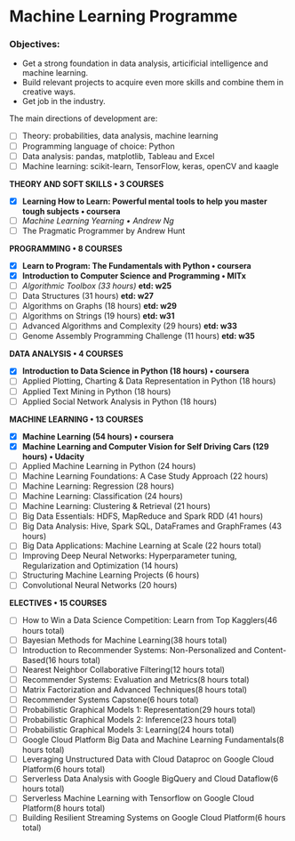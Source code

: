 # Machine Learning Programme

### Objectives:
* Get a strong foundation in data analysis, articificial intelligence and machine learning.  
* Build relevant projects to acquire even more skills and combine them in creative ways.  
* Get job in the industry.  

The main directions of development are:  
- [ ] Theory: probabilities, data analysis, machine learning
- [ ] Programming language of choice: Python
- [ ] Data analysis: pandas, matplotlib, Tableau and Excel  
- [ ] Machine learning: scikit-learn, TensorFlow, keras, openCV and kaagle  

**THEORY AND SOFT SKILLS • 3 COURSES**
- [x]  **Learning How to Learn: Powerful mental tools to help you master tough subjects • coursera**  
- [ ]  *Machine Learning Yearning • Andrew Ng*  
- [ ]  The Pragmatic Programmer by Andrew Hunt

**PROGRAMMING • 8 COURSES**
- [x]  **Learn to Program: The Fundamentals with Python • coursera**  
- [x]  **Introduction to Computer Science and Programming • MITx**  
- [ ]  *Algorithmic Toolbox (33 hours)* **etd: w25**    
- [ ]  Data Structures (31 hours) **etd: w27**  
- [ ]  Algorithms on Graphs (18 hours) **etd: w29**  
- [ ]  Algorithms on Strings (19 hours) **etd: w31**  
- [ ]  Advanced Algorithms and Complexity (29 hours) **etd: w33**
- [ ]  Genome Assembly Programming Challenge (11 hours) **etd: w35**

**DATA ANALYSIS • 4 COURSES**
- [x]  **Introduction to Data Science in Python (18 hours) • coursera**  
- [ ]  Applied Plotting, Charting & Data Representation in Python (18 hours)
- [ ]  Applied Text Mining in Python (18 hours)  
- [ ]  Applied Social Network Analysis in Python (18 hours)  

**MACHINE LEARNING • 13 COURSES**
- [x]  **Machine Learning (54 hours) • coursera**  
- [x]  **Machine Learning and Computer Vision for Self Driving Cars (129 hours) • Udacity**  
- [ ]  Applied Machine Learning in Python (24 hours)  
- [ ]  Machine Learning Foundations: A Case Study Approach (22 hours)  
- [ ]  Machine Learning: Regression (28 hours)  
- [ ]  Machine Learning: Classification (24 hours)  
- [ ]  Machine Learning: Clustering & Retrieval (21 hours)  
- [ ]  Big Data Essentials: HDFS, MapReduce and Spark RDD (41 hours)  
- [ ]  Big Data Analysis: Hive, Spark SQL, DataFrames and GraphFrames (43 hours)  
- [ ]  Big Data Applications: Machine Learning at Scale (22 hours total)  
- [ ]  Improving Deep Neural Networks: Hyperparameter tuning, Regularization and Optimization (14 hours)  
- [ ]  Structuring Machine Learning Projects (6 hours)  
- [ ]  Convolutional Neural Networks (20 hours)  

**ELECTIVES • 15 COURSES**
- [ ]  How to Win a Data Science Competition: Learn from Top Kagglers(46 hours total)
- [ ]  Bayesian Methods for Machine Learning(38 hours total)
- [ ]  Introduction to Recommender Systems: Non-Personalized and Content-Based(16 hours total)
- [ ]  Nearest Neighbor Collaborative Filtering(12 hours total)
- [ ]  Recommender Systems: Evaluation and Metrics(8 hours total)
- [ ]  Matrix Factorization and Advanced Techniques(8 hours total)
- [ ]  Recommender Systems Capstone(6 hours total)
- [ ]  Probabilistic Graphical Models 1: Representation(29 hours total)
- [ ]  Probabilistic Graphical Models 2: Inference(23 hours total)
- [ ]  Probabilistic Graphical Models 3: Learning(24 hours total)
- [ ]  Google Cloud Platform Big Data and Machine Learning Fundamentals(8 hours total)
- [ ]  Leveraging Unstructured Data with Cloud Dataproc on Google Cloud Platform(6 hours total)
- [ ]  Serverless Data Analysis with Google BigQuery and Cloud Dataflow(6 hours total)
- [ ]  Serverless Machine Learning with Tensorflow on Google Cloud Platform(8 hours total)
- [ ]  Building Resilient Streaming Systems on Google Cloud Platform(6 hours total)
